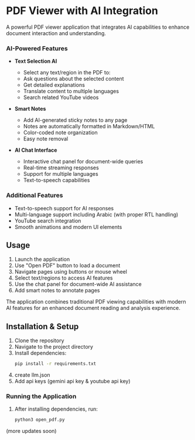 # PDF Viewer with AI Integration

A powerful PDF viewer application that integrates AI capabilities to enhance document interaction and understanding.

### AI-Powered Features
- **Text Selection AI**
  - Select any text/region in the PDF to:
  - Ask questions about the selected content
  - Get detailed explanations
  - Translate content to multiple languages
  - Search related YouTube videos

- **Smart Notes**
  - Add AI-generated sticky notes to any page
  - Notes are automatically formatted in Markdown/HTML
  - Color-coded note organization
  - Easy note removal

- **AI Chat Interface**
  - Interactive chat panel for document-wide queries
  - Real-time streaming responses
  - Support for multiple languages
  - Text-to-speech capabilities

### Additional Features
- Text-to-speech support for AI responses
- Multi-language support including Arabic (with proper RTL handling)
- YouTube search integration
- Smooth animations and modern UI elements


## Usage

1. Launch the application
2. Use "Open PDF" button to load a document
3. Navigate pages using buttons or mouse wheel
4. Select text/regions to access AI features
5. Use the chat panel for document-wide AI assistance
6. Add smart notes to annotate pages

The application combines traditional PDF viewing capabilities with modern AI features for an enhanced document reading and analysis experience.


## Installation & Setup

1. Clone the repository
2. Navigate to the project directory
3. Install dependencies:
   ```bash
   pip install -r requirements.txt
   ```
4. create llm.json
5. Add api keys (gemini api key & youtube api key)

### Running the Application

1. After installing dependencies, run:
   ```bash
   python3 open_pdf.py
   ```

(more updates soon) 
